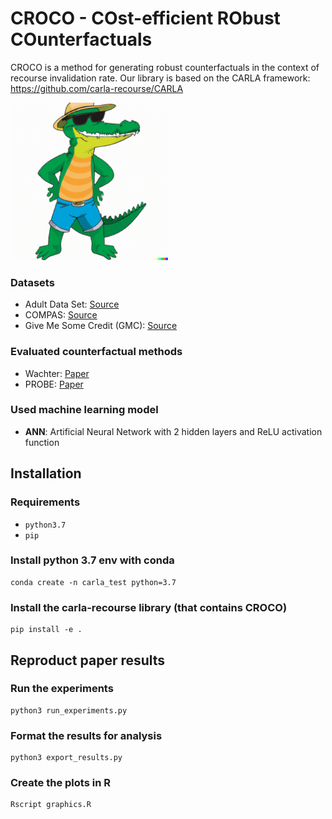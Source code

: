 
# CROCO - COst-efficient RObust COunterfactuals 

CROCO is a method for generating robust counterfactuals in the context of recourse invalidation rate.
Our library is based on the CARLA framework: https://github.com/carla-recourse/CARLA

<img src="cool_croco.png" alt="Screenshot" width="50%" height="50%">


### Datasets

- Adult Data Set: [Source](https://archive.ics.uci.edu/ml/datasets/adult)
- COMPAS: [Source](https://www.kaggle.com/danofer/compass)
- Give Me Some Credit (GMC): [Source](https://www.kaggle.com/c/GiveMeSomeCredit/data)

### Evaluated counterfactual methods

- Wachter: [Paper](https://arxiv.org/ftp/arxiv/papers/1711/1711.00399.pdf)
- PROBE: [Paper](https://openreview.net/forum?id=sC-PmTsiTB)


### Used machine learning model

- **ANN**: Artificial Neural Network with 2 hidden layers and ReLU activation function



## Installation

### Requirements

- `python3.7`
- `pip`


### Install python 3.7 env with conda 
```
conda create -n carla_test python=3.7
```
### Install the carla-recourse library (that contains CROCO)

```
pip install -e . 
```

## Reproduct paper results 


### Run the experiments 
```
python3 run_experiments.py 
```
### Format the results for analysis 
```
python3 export_results.py 
```

### Create the plots in R 
```
Rscript graphics.R
```

